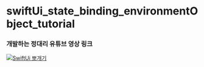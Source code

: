 # swiftUi_state_binding_environmentObject_tutorial

### 개발하는 정대리 유튜브 영상 링크
[![SwiftUi 뽀개기](https://i9.ytimg.com/vi/RHWvCTQf_hc/mqdefault.jpg?v=613c6202&sqp=CLDN8YkG&rs=AOn4CLCLAbPi_WHOePhtPFBjQC9oOkSdxg)](https://youtu.be/RHWvCTQf_hc)
